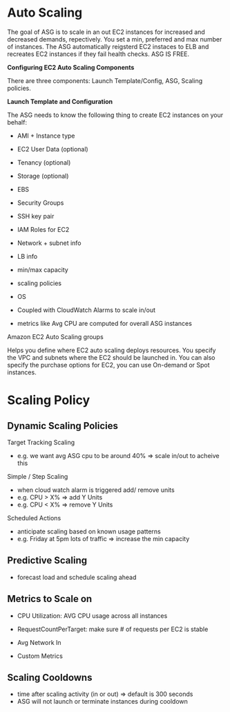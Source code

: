 # Auto Scaling


The goal of ASG is to scale in an out EC2 instances for increased and decreased demands, repectively. You set a min, preferred and max number of instances. The ASG automatically reigsterd EC2 instaces to ELB and recreates EC2 instances if they fail health checks. ASG IS FREE.

**Configuring EC2 Auto Scaling Components**

There are three components: Launch Template/Config, ASG, Scaling policies.

**Launch Template and Configuration**

The ASG needs to know the following thing to create EC2 instances on your behalf:

- AMI + Instance type
- EC2 User Data (optional)
- Tenancy (optional)
- Storage (optional)
- EBS
- Security Groups
- SSH key pair
- IAM Roles for EC2
- Network + subnet info
- LB info
- min/max capacity
- scaling policies
- OS
    
    

- Coupled with CloudWatch Alarms to scale in/out
- metrics like Avg CPU are computed for overall ASG instances

Amazon EC2 Auto Scaling groups

Helps you define where EC2 auto scaling deploys resources. You specify the VPC and subnets where the EC2 should be launched in. You can also specify the purchase options for EC2, you can use On-demand or Spot instances.

  

# Scaling Policy

## Dynamic Scaling Policies

Target Tracking Scaling

- e.g. we want avg ASG cpu to be around 40% ⇒ scale in/out to acheive this

Simple / Step Scaling

- when cloud watch alarm is triggered add/ remove units
- e.g. CPU > X% ⇒ add Y Units
- e.g. CPU < X% ⇒ remove Y Units

Scheduled Actions

- anticipate scaling based on known usage patterns
- e.g. Friday at 5pm lots of traffic ⇒ increase the min capacity

## Predictive Scaling


- forecast load and schedule scaling ahead

## Metrics to Scale on

- CPU Utilization: AVG CPU usage across all instances
- RequestCountPerTarget: make sure # of requests per EC2 is stable
    
- Avg Network In
- Custom Metrics

## Scaling Cooldowns

- time after scaling activity (in or out) ⇒ default is 300 seconds
- ASG will not launch or terminate instances during cooldown
